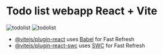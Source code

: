 # Todo list webapp React + Vite


![todolist](https://i.pinimg.com/736x/2c/92/6f/2c926ff1083ad1c73e91ef3d1cc039a3.jpg)
![todolist](https://i.pinimg.com/736x/8b/24/74/8b2474f4384f9c371c0c6f23e1a97bca.jpg)





- [@vitejs/plugin-react](https://github.com/vitejs/vite-plugin-react/blob/main/packages/plugin-react/README.md) uses [Babel](https://babeljs.io/) for Fast Refresh
- [@vitejs/plugin-react-swc](https://github.com/vitejs/vite-plugin-react-swc) uses [SWC](https://swc.rs/) for Fast Refresh
